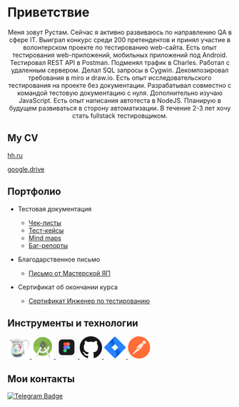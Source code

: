 # Приветствие
<div align="center">
Меня зовут Рустам. Сейчас я активно развиваюсь по направлению QA в сфере IT. 
Выиграл конкурс среди 200 претендентов и принял участие в волонтерском проекте по тестированию web-сайта. 
Есть опыт тестирования web-приложений, мобильных приложений под Android. Тестировал REST API в Postman. Подменял трафик в Charles. Работал с удаленным сервером. Делал SQL запросы в Cygwin. Декомпозировал требования в miro и draw.io. Есть опыт исследовательского тестирования на проекте без документации. Разрабатывал совместно с командой тестовую документацию с нуля.
Дополнительно изучаю JavaScript. Есть опыт написания автотеста в NodeJS. Планирую в будущем развиваться в сторону автоматизации. В течение 2-3 лет хочу стать fullstack тестировщиком.

 
</div>

## My CV 
[hh.ru](https://hh.ru/resume/3dabecc8ff0b6379570039ed1f377862597137)

[google.drive](https://drive.google.com/file/d/1zYRftdzw3VfkcUiB23VaMoRwq6u58Cc4/view?usp=share_link)

## Портфолио 
- Тестовая документация
  -  [Чек-листы](https://drive.google.com/file/d/1nJnI8qRC7jEbifGT8F6TvRZxPAgq6btG/view?usp=share_link)
  -  [Тест-кейсы](https://drive.google.com/file/d/1deB9eLYfU1f5QnSwYhTeNiBVs-VXA8t5/view?usp=share_link)
  -  [Mind maps](https://drive.google.com/file/d/1APalqfSRCVh4sYyZTGWXOAqLmPUG86Ht/view?usp=share_link)
  -  [Баг-репорты](https://drive.google.com/file/d/1D6ZHh03s6_XActq_DlYSUqlsYt2uJt8w/view?usp=share_link)

- Благодарственное письмо
  -  [Письмо от Мастерской ЯП](https://drive.google.com/file/d/1-B-qtRVrQDpxJHbuN_OzjEalXnoPsDx0/view?usp=share_link)
- Сертификат об окончании курса
  -  [Сертификат Инженер по тестированию](https://drive.google.com/file/d/1PjgXL5Czc5N8y_gKkEehbBK2FrbprmUG/view?usp=sharing)


## Инструменты и технологии
<p align="left">
<a href="https://www.charlesproxy.com/">
<img src="https://github.com/RUSisThere/QALevelJ/blob/main/icons/Charles.png" alt="Charles" width="50" height="50" />
</a>
<a href="https://developer.android.com/studio">
<img src="https://github.com/RUSisThere/QALevelJ/blob/main/icons/Android%20Studio.png" alt="Android Studio" width="50" height="50" />
</a>
<a href="https://figma.com">
<img src="https://github.com/RUSisThere/QALevelJ/blob/main/icons/Figma.png" alt="Figma" width="50" height="50" /> 
</a>
</a>
<a href="https://figma.com">
<img src="https://github.com/RUSisThere/QALevelJ/blob/main/icons/GitHub.png" alt="Figma" width="50" height="50" /> 
</a>
<a href="https://www.atlassian.com/software/jira">
<img src="https://github.com/RUSisThere/QALevelJ/blob/main/icons/Jira.png" alt="Jira" width="50" height="50" />
</a>
<a href="https://www.postman.com/">
<img src="https://github.com/RUSisThere/QALevelJ/blob/main/icons/Postman.png" alt="Postman" width="50" height="50" />
</a>
</p>

## Мои контакты

[![Telegram Badge](https://img.shields.io/badge/-Telegram-0088cc?style=flat-square&logo=Telegram&logoColor=white)](https://t.me/rustashoker)
